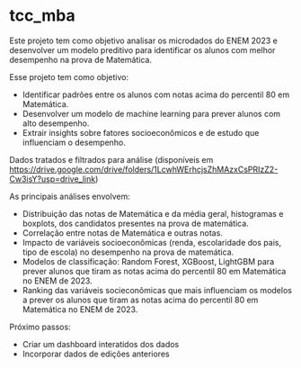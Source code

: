 # tcc_mba
Este projeto tem como objetivo analisar os microdados do ENEM 2023 e desenvolver um modelo preditivo para identificar os alunos com melhor desempenho na prova de Matemática.

Esse projeto tem como objetivo:
- Identificar padrões entre os alunos com notas acima do percentil 80 em Matemática.
- Desenvolver um modelo de machine learning para prever alunos com alto desempenho.
- Extrair insights sobre fatores socioeconômicos e de estudo que influenciam o desempenho. 

Dados tratados e filtrados para análise (disponíveis em https://drive.google.com/drive/folders/1LcwhWErhcjsZhMAzxCsPRIzZ2-Cw3isY?usp=drive_link)

As principais análises envolvem:
- Distribuição das notas de Matemática e da média geral, histogramas e boxplots, dos candidatos presentes na prova de matemática.
- Correlação entre notas de Matemática e outras notas.
- Impacto de variáveis socioeconômicas (renda, escolaridade dos pais, tipo de escola) no desempenho na prova de matemática.
- Modelos de classificação: Random Forest, XGBoost, LightGBM para prever alunos que tiram as notas acima do percentil 80 em Matemática no ENEM de 2023.
- Ranking das variáveis socieconômicas que mais influenciam os modelos a prever os alunos que tiram as notas acima do percentil 80 em Matemática no ENEM de 2023.

Próximo passos:

- Criar um dashboard interatidos dos dados
- Incorporar dados de edições anteriores
